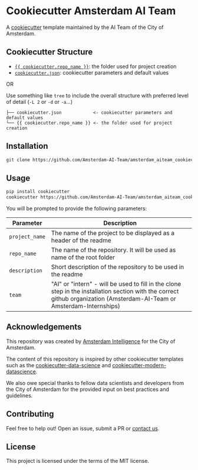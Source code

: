 # Cookiecutter Amsterdam AI Team 

A [cookiecutter](https://www.cookiecutter.io/) template maintained by the AI Team of the City of Amsterdam.

## Cookiecutter Structure

* [`{{ cookiecutter.repo_name }}`](./{{%20cookiecutter.repo_name%20}}): the folder used for project creation
* [`cookiecutter.json`](./cookiecutter.json): cookiecutter parameters and default values

OR

Use something like `tree` to include the overall structure with preferred level of detail (`-L 2` or `-d` or `-a`...)
```buildoutcfg
├── cookiecutter.json            <- cookiecutter parameters and default values
└── {{ cookiecutter.repo_name }} <- the folder used for project creation
```

## Installation
```bash
git clone https://github.com/Amsterdam-AI-Team/amsterdam_aiteam_cookiecutter.git
```

## Usage
```bash
pip install cookiecutter
cookiecutter https://github.com/Amsterdam-AI-Team/amsterdam_aiteam_cookiecutter
```

You will be prompted to provide the following parameters:

| Parameter      | Description                                                                                                                                                             |
|----------------|-------------------------------------------------------------------------------------------------------------------------------------------------------------------------|
| `project_name` | The name of the project to be displayed as a header of the readme                                                                                                       |
| `repo_name`    | The name of the repository. It will be used as name of the root folder                                                                                                  |
| `description`  | Short description of the repository to be used in the readme                                                                                                            |
| `team`         | "AI" or "intern" - will be used to fill in the clone step in the installation section with the correct github organization (Amsterdam-AI-Team or Amsterdam-Internships) |


## Acknowledgements

This repository was created by [Amsterdam Intelligence](https://amsterdamintelligence.com/) for the City of Amsterdam.

The content of this repository is inspired by other cookiecutter templates such as the [cookiecutter-data-science](https://github.com/drivendata/cookiecutter-data-science) and [cookiecutter-modern-datascience](https://github.com/crmne/cookiecutter-modern-datascience).

We also owe special thanks to fellow data scientists and developers from the City of Amsterdam for the provided input on best practices and guidelines.

## Contributing

Feel free to help out! Open an issue, submit a PR or [contact us](https://amsterdamintelligence.com/contact/).

## License 

This project is licensed under the terms of the MIT license.
